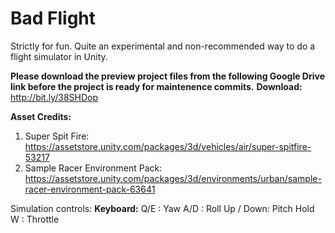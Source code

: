 # Bad Flight
Strictly for fun. Quite an experimental and non-recommended way to do a flight simulator in Unity.

**Please download the preview project files from the following Google Drive link before the project is ready for maintenence commits.**
**Download:** http://bit.ly/38SHDop

**Asset Credits:**
1. Super Spit Fire: https://assetstore.unity.com/packages/3d/vehicles/air/super-spitfire-53217
2. Sample Racer Environment Pack: https://assetstore.unity.com/packages/3d/environments/urban/sample-racer-environment-pack-63641

Simulation controls:
**Keyboard:**
Q/E : Yaw
A/D : Roll
Up / Down: Pitch
Hold W : Throttle
